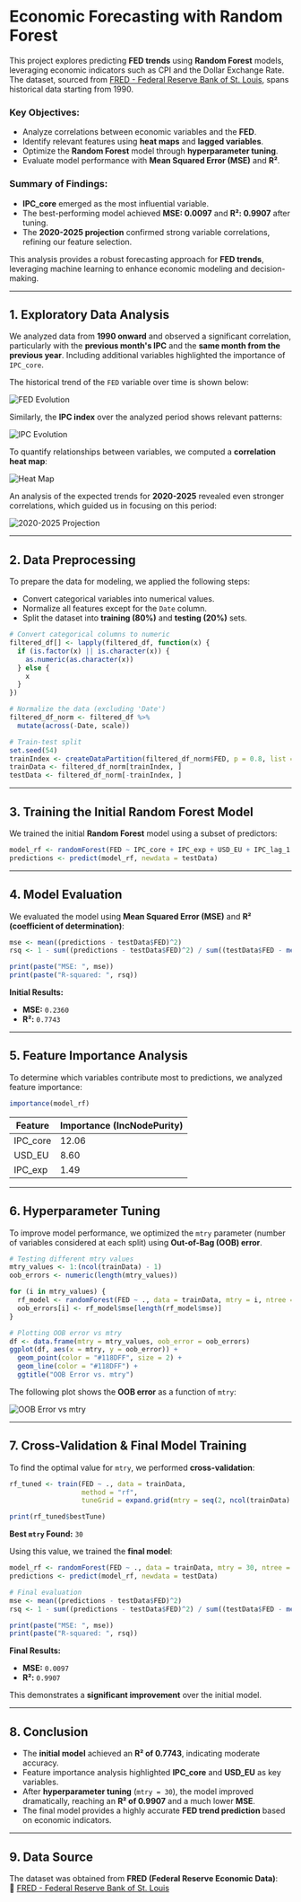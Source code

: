 # **Economic Forecasting with Random Forest**

This project explores predicting **FED trends** using **Random Forest** models, leveraging economic indicators such as CPI and the Dollar Exchange Rate. The dataset, sourced from [FRED - Federal Reserve Bank of St. Louis](https://fred.stlouisfed.org/), spans historical data starting from 1990.

### Key Objectives:  
- Analyze correlations between economic variables and the **FED**.  
- Identify relevant features using **heat maps** and **lagged variables**.  
- Optimize the **Random Forest** model through **hyperparameter tuning**.  
- Evaluate model performance with **Mean Squared Error (MSE)** and **R²**.  

### Summary of Findings:  
- **IPC_core** emerged as the most influential variable.  
- The best-performing model achieved **MSE: 0.0097** and **R²: 0.9907** after tuning.  
- The **2020-2025 projection** confirmed strong variable correlations, refining our feature selection.  

This analysis provides a robust forecasting approach for **FED trends**, leveraging machine learning to enhance economic modeling and decision-making.

---

## **1. Exploratory Data Analysis**

We analyzed data from **1990 onward** and observed a significant correlation, particularly with the **previous month's IPC** and the **same month from the previous year**. Including additional variables highlighted the importance of `IPC_core`.

The historical trend of the `FED` variable over time is shown below:  

![FED Evolution](asset/FED_progress.png)  

Similarly, the **IPC index** over the analyzed period shows relevant patterns:  

![IPC Evolution](asset/IPC_progress.png)  

To quantify relationships between variables, we computed a **correlation heat map**:  

![Heat Map](asset/heat_map.png)  

An analysis of the expected trends for **2020-2025** revealed even stronger correlations, which guided us in focusing on this period:  

![2020-2025 Projection](asset/heat_map_2020_2025.png)  

---

## **2. Data Preprocessing**

To prepare the data for modeling, we applied the following steps:
- Convert categorical variables into numerical values.
- Normalize all features except for the `Date` column.
- Split the dataset into **training (80%)** and **testing (20%)** sets.

```r
# Convert categorical columns to numeric
filtered_df[] <- lapply(filtered_df, function(x) {
  if (is.factor(x) || is.character(x)) {
    as.numeric(as.character(x))
  } else {
    x
  }
})

# Normalize the data (excluding 'Date')
filtered_df_norm <- filtered_df %>%
  mutate(across(-Date, scale))

# Train-test split
set.seed(54) 
trainIndex <- createDataPartition(filtered_df_norm$FED, p = 0.8, list = FALSE)
trainData <- filtered_df_norm[trainIndex, ]
testData <- filtered_df_norm[-trainIndex, ]
```

---

## **3. Training the Initial Random Forest Model**

We trained the initial **Random Forest** model using a subset of predictors:

```r
model_rf <- randomForest(FED ~ IPC_core + IPC_exp + USD_EU + IPC_lag_1 + IPC_lag_2, data = trainData)
predictions <- predict(model_rf, newdata = testData)
```

---

## **4. Model Evaluation**

We evaluated the model using **Mean Squared Error (MSE)** and **R² (coefficient of determination)**:

```r
mse <- mean((predictions - testData$FED)^2)
rsq <- 1 - sum((predictions - testData$FED)^2) / sum((testData$FED - mean(testData$FED))^2)

print(paste("MSE: ", mse))
print(paste("R-squared: ", rsq))
```

**Initial Results:**
- **MSE:** `0.2360`
- **R²:** `0.7743`

---

## **5. Feature Importance Analysis**

To determine which variables contribute most to predictions, we analyzed feature importance:

```r
importance(model_rf)
```

| Feature    | Importance (IncNodePurity) |
|------------|---------------------------|
| IPC_core   | 12.06                      |
| USD_EU     | 8.60                       |
| IPC_exp    | 1.49                        |

---

## **6. Hyperparameter Tuning**

To improve model performance, we optimized the `mtry` parameter (number of variables considered at each split) using **Out-of-Bag (OOB) error**.

```r
# Testing different mtry values
mtry_values <- 1:(ncol(trainData) - 1)
oob_errors <- numeric(length(mtry_values))

for (i in mtry_values) {
  rf_model <- randomForest(FED ~ ., data = trainData, mtry = i, ntree = 500)
  oob_errors[i] <- rf_model$mse[length(rf_model$mse)]
}

# Plotting OOB error vs mtry
df <- data.frame(mtry = mtry_values, oob_error = oob_errors)
ggplot(df, aes(x = mtry, y = oob_error)) +
  geom_point(color = "#118DFF", size = 2) +
  geom_line(color = "#118DFF") +
  ggtitle("OOB Error vs. mtry")
```

The following plot shows the **OOB error** as a function of `mtry`:  

![OOB Error vs mtry](asset/error_OOB_vs_mtry.png)  

---

## **7. Cross-Validation & Final Model Training**

To find the optimal value for `mtry`, we performed **cross-validation**:

```r
rf_tuned <- train(FED ~ ., data = trainData, 
                  method = "rf", 
                  tuneGrid = expand.grid(mtry = seq(2, ncol(trainData) - 1, by = 2)))

print(rf_tuned$bestTune)
```

**Best `mtry` Found:** `30`

Using this value, we trained the **final model**:

```r
model_rf <- randomForest(FED ~ ., data = trainData, mtry = 30, ntree = 500)
predictions <- predict(model_rf, newdata = testData)

# Final evaluation
mse <- mean((predictions - testData$FED)^2)
rsq <- 1 - sum((predictions - testData$FED)^2) / sum((testData$FED - mean(testData$FED))^2)

print(paste("MSE: ", mse))
print(paste("R-squared: ", rsq))
```

**Final Results:**
- **MSE:** `0.0097`
- **R²:** `0.9907`

This demonstrates a **significant improvement** over the initial model.

---

## **8. Conclusion**

- The **initial model** achieved an **R² of 0.7743**, indicating moderate accuracy.
- Feature importance analysis highlighted **IPC_core** and **USD_EU** as key variables.
- After **hyperparameter tuning** (`mtry = 30`), the model improved dramatically, reaching an **R² of 0.9907** and a much lower **MSE**.
- The final model provides a highly accurate **FED trend prediction** based on economic indicators.

---

## **9. Data Source**

The dataset was obtained from **FRED (Federal Reserve Economic Data)**:  
🔗 [FRED - Federal Reserve Bank of St. Louis](https://fred.stlouisfed.org/)
